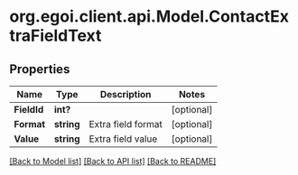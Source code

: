 # org.egoi.client.api.Model.ContactExtraFieldText
## Properties

Name | Type | Description | Notes
------------ | ------------- | ------------- | -------------
**FieldId** | **int?** |  | [optional] 
**Format** | **string** | Extra field format | [optional] 
**Value** | **string** | Extra field value | [optional] 

[[Back to Model list]](../README.md#documentation-for-models) [[Back to API list]](../README.md#documentation-for-api-endpoints) [[Back to README]](../README.md)

